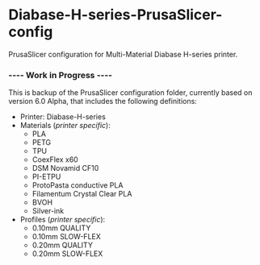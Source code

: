 # Diabase-H-series-PrusaSlicer-config

PrusaSlicer configuration for Multi-Material Diabase H-series printer.

### ---- Work in Progress ----

This is backup of the PrusaSlicer configuration folder, currently based on version 6.0 Alpha, that includes the following definitions:

- Printer: Diabase-H-series
- Materials (*printer specific*):
    - PLA
    - PETG
    - TPU
    - CoexFlex x60
    - DSM Novamid CF10
    - PI-ETPU
    - ProtoPasta conductive PLA
    - Filamentum Crystal Clear PLA
    - BVOH
    - Silver-ink
- Profiles (*printer specific*):
    - 0.10mm QUALITY 
    - 0.10mm SLOW-FLEX
    - 0.20mm QUALITY
    - 0.20mm SLOW-FLEX

<!--
# Acknowledgement 

This work is done within the NIFTy group under the FIT-UP programm funded by the Dutch Research Council (NWO). Part of the Robotics and Mechatronics group within the University of Twente.

-->
